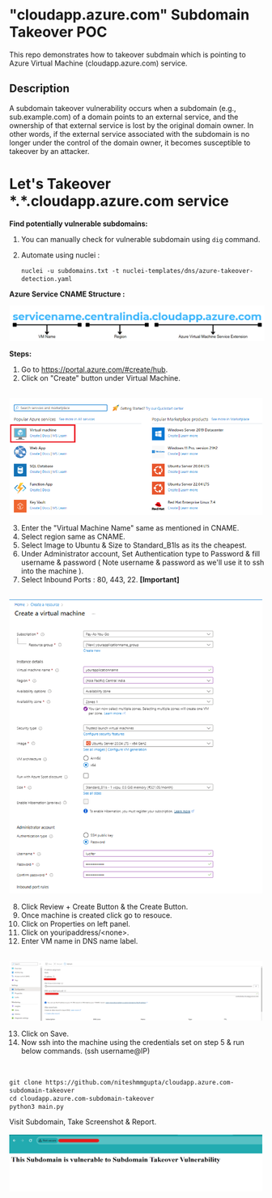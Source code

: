 # "cloudapp.azure.com" Subdomain Takeover POC

This repo demonstrates how to takeover subdmain which is pointing to Azure Virtual Machine (cloudapp.azure.com) service.

## Description
A subdomain takeover vulnerability occurs when a subdomain (e.g., sub.example.com) of a domain points to an external service, and the ownership of that external service is lost by the original domain owner. In other words, if the external service associated with the subdomain is no longer under the control of the domain owner, it becomes susceptible to takeover by an attacker.

# Let's Takeover \*.\*.cloudapp.azure.com service

**Find potentially vulnerable subdomains:**
1. You can manually check for vulnerable subdomain using `dig` command.
2. Automate using nuclei : 

    ```
    nuclei -u subdomains.txt -t nuclei-templates/dns/azure-takeover-detection.yaml
    ```
<bt/>

**Azure Service CNAME Structure :**

![Alt text](images/0.png)

**Steps:**
1. Go to https://portal.azure.com/#create/hub.
2. Click on "Create" button under Virtual Machine.
<br/>
<img src="images/1.png" width="500">
<br/>

3. Enter the "Virtual Machine Name" same as mentioned in CNAME.
4. Select region same as CNAME.
5. Select Image to Ubuntu & Size to Standard_B1ls as its the cheapest.
6. Under Administrator account, Set Authentication type to Password & fill username & password ( Note username & password as we'll use it to ssh into the machine ).
7. Select Inbound Ports : 80, 443, 22. **[Important]**
<br/>
<img src="images/2.png" width="500">
<br/>

8. Click Review + Create Button & the Create Button.
9. Once machine is created click go to resouce.
10. Click on Properties on left panel.
11. Click on youripaddress/\<none\>.
12. Enter VM name in DNS name label.
<br/>
<img src="images/3.png" width="500">
<br/>

13. Click on Save.
14. Now ssh into the machine using the credentials set on step 5 & run below commands. (ssh username@IP)
<br />

```
git clone https://github.com/niteshmmgupta/cloudapp.azure.com-subdomain-takeover
cd cloudapp.azure.com-subdomain-takeover
python3 main.py
```
Visit Subdomain, Take Screenshot & Report.
<br/><br/>
<img src="images/4.png" width="500">
